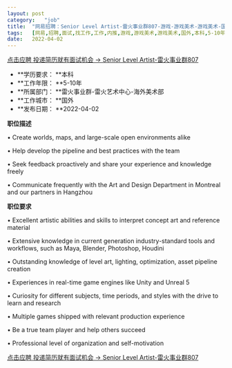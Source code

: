 ```yaml
---
layout:	post
category:	"job"
title:	"网易招聘：Senior Level Artist-雷火事业群807-游戏-游戏美术-游戏美术-国外本科5-10年"
tags:	[网易,招聘,面试,找工作,工作,内推,游戏,游戏美术,游戏美术,国外,本科,5-10年]
date:	2022-04-02
---
```


[点击应聘 投递简历就有面试机会 ->  Senior Level Artist-雷火事业群807](http://mobile.bole.netease.com/bole/boleDetail?id=38973&employeeId=346f03c3cda5f04c&key=all)



- **学历要求： **本科
- **工作年限： **5-10年
- **所属部门： **雷火事业群-雷火艺术中心-海外美术部
- **工作城市： **国外
- **发布日期： **2022-04-02



**职位描述**

•	Create worlds, maps, and large-scale open environments alike

•	Help develop the pipeline and best practices with the team

•	Seek feedback proactively and share your experience and knowledge freely

•	Communicate frequently with the Art and Design Department in Montreal and our partners in Hangzhou



**职位要求**

•	Excellent artistic abilities and skills to interpret concept art and reference material

•	Extensive knowledge in current generation industry-standard tools and workflows, such as Maya, Blender, Photoshop, Houdini

•	Outstanding knowledge of level art, lighting, optimization, asset pipeline creation

•	Experiences in real-time game engines like Unity and Unreal 5

•	Curiosity for different subjects, time periods, and styles with the drive to learn and research

•	Multiple games shipped with relevant production experience

•	Be a true team player and help others succeed

•	Professional level of organization and self-motivation



[点击应聘 投递简历就有面试机会 ->  Senior Level Artist-雷火事业群807](http://mobile.bole.netease.com/bole/boleDetail?id=38973&employeeId=346f03c3cda5f04c&key=all)